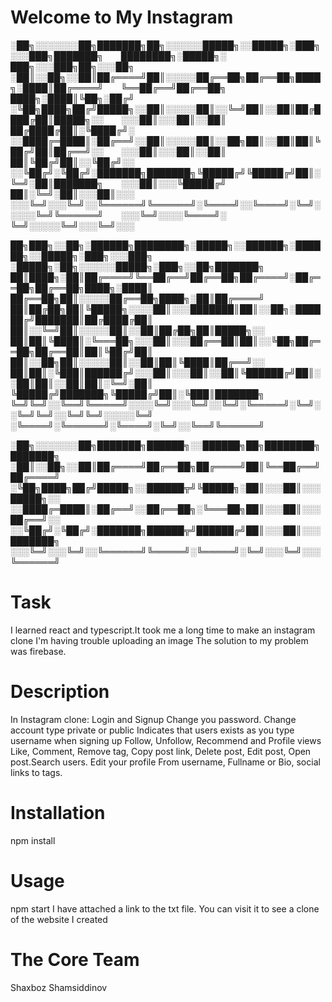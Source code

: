 # Welcome to My Instagram

░██╗░░░░░░░██╗███████╗██╗░░░░░░█████╗░░█████╗░███╗░░░███╗███████╗  ████████╗░█████╗░  ███╗░░░███╗██╗░░░██╗
░██║░░██╗░░██║██╔════╝██║░░░░░██╔══██╗██╔══██╗████╗░████║██╔════╝  ╚══██╔══╝██╔══██╗  ████╗░████║╚██╗░██╔╝
░╚██╗████╗██╔╝█████╗░░██║░░░░░██║░░╚═╝██║░░██║██╔████╔██║█████╗░░  ░░░██║░░░██║░░██║  ██╔████╔██║░╚████╔╝░
░░████╔═████║░██╔══╝░░██║░░░░░██║░░██╗██║░░██║██║╚██╔╝██║██╔══╝░░  ░░░██║░░░██║░░██║  ██║╚██╔╝██║░░╚██╔╝░░
░░╚██╔╝░╚██╔╝░███████╗███████╗╚█████╔╝╚█████╔╝██║░╚═╝░██║███████╗  ░░░██║░░░╚█████╔╝  ██║░╚═╝░██║░░░██║░░░
░░░╚═╝░░░╚═╝░░╚══════╝╚══════╝░╚════╝░░╚════╝░╚═╝░░░░░╚═╝╚══════╝  ░░░╚═╝░░░░╚════╝░  ╚═╝░░░░░╚═╝░░░╚═╝░░░

██╗███╗░░██╗░██████╗████████╗░█████╗░░██████╗░██████╗░░█████╗░███╗░░░███╗  ░█████╗░██╗░░░░░░█████╗░███╗░░██╗███████╗
██║████╗░██║██╔════╝╚══██╔══╝██╔══██╗██╔════╝░██╔══██╗██╔══██╗████╗░████║  ██╔══██╗██║░░░░░██╔══██╗████╗░██║██╔════╝
██║██╔██╗██║╚█████╗░░░░██║░░░███████║██║░░██╗░██████╔╝███████║██╔████╔██║  ██║░░╚═╝██║░░░░░██║░░██║██╔██╗██║█████╗░░
██║██║╚████║░╚═══██╗░░░██║░░░██╔══██║██║░░╚██╗██╔══██╗██╔══██║██║╚██╔╝██║  ██║░░██╗██║░░░░░██║░░██║██║╚████║██╔══╝░░
██║██║░╚███║██████╔╝░░░██║░░░██║░░██║╚██████╔╝██║░░██║██║░░██║██║░╚═╝░██║  ╚█████╔╝███████╗╚█████╔╝██║░╚███║███████╗
╚═╝╚═╝░░╚══╝╚═════╝░░░░╚═╝░░░╚═╝░░╚═╝░╚═════╝░╚═╝░░╚═╝╚═╝░░╚═╝╚═╝░░░░░╚═╝  ░╚════╝░╚══════╝░╚════╝░╚═╝░░╚══╝╚══════╝

░██╗░░░░░░░██╗███████╗██████╗░░██████╗██╗████████╗███████╗
░██║░░██╗░░██║██╔════╝██╔══██╗██╔════╝██║╚══██╔══╝██╔════╝
░╚██╗████╗██╔╝█████╗░░██████╦╝╚█████╗░██║░░░██║░░░█████╗░░
░░████╔═████║░██╔══╝░░██╔══██╗░╚═══██╗██║░░░██║░░░██╔══╝░░
░░╚██╔╝░╚██╔╝░███████╗██████╦╝██████╔╝██║░░░██║░░░███████╗
░░░╚═╝░░░╚═╝░░╚══════╝╚═════╝░╚═════╝░╚═╝░░░╚═╝░░░╚══════╝

# Task
I learned react and typescript.It took me a long time to make an instagram clone I'm having trouble uploading an image The solution to my problem was firebase.

# Description
In Instagram clone: Login and Signup Change you password. Change account type private or public Indicates that users exists as you type username when signing up Follow, Unfollow, Recommend and Profile views Like, Comment, Remove tag, Copy post link, Delete post, Edit post, Open post.Search users. Edit your profile From username, Fullname or Bio, social links to tags.

# Installation
npm install

# Usage
npm start I have attached a link to the txt file. You can visit it to see a clone of the website I created

# The Core Team
Shaxboz Shamsiddinov